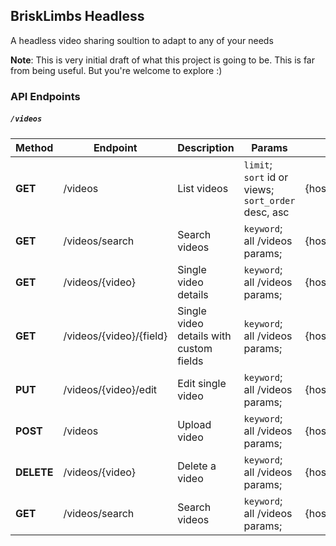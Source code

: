 ## BriskLimbs Headless
A headless video sharing soultion to adapt to any of your needs

**Note**: This is very initial draft of what this project is going to be. This is far from being useful. But you're welcome to explore :)

### API Endpoints

##### `/videos`
| Method | Endpoint  | Description | Params	| Example	|
| ------------- | ------------- | ------------- | ------------- | ------------- |
| **GET** | /videos | List videos  | `limit`; `sort` id or views; `sort_order` desc, asc  | {host}/videos  |
| **GET** | /videos/search  | Search videos  | `keyword`; all /videos params;  | {host}/videos/search  |
| **GET** | /videos/{video}  | Single video details  | `keyword`; all /videos params;  | {host}/videos/search  |
| **GET** | /videos/{video}/{field}  | Single video details with custom fields  | `keyword`; all /videos params;  | {host}/videos/search  |
| **PUT** | /videos/{video}/edit  | Edit single video  | `keyword`; all /videos params;  | {host}/videos/search  |
| **POST** | /videos  | Upload video  | `keyword`; all /videos params;  | {host}/videos/search  |
| **DELETE** | /videos/{video}  | Delete a video  | `keyword`; all /videos params;  | {host}/videos/search  |
| **GET** | /videos/search  | Search videos  | `keyword`; all /videos params;  | {host}/videos/search  |
